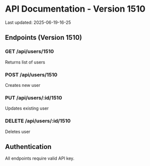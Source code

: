 # API Documentation - Version 1510
Last updated: 2025-06-19-16-25

## Endpoints (Version 1510)

### GET /api/users/1510
Returns list of users

### POST /api/users/1510
Creates new user

### PUT /api/users/:id/1510
Updates existing user

### DELETE /api/users/:id/1510
Deletes user

## Authentication
All endpoints require valid API key.
